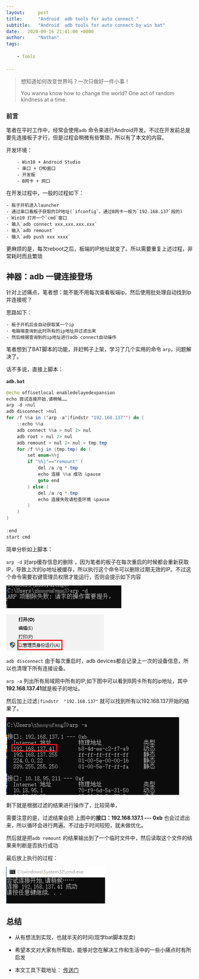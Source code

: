 ```yaml
---
layout:     post
title:      "Android  adb tools for auto connect "
subtitle:   "Android  adb tools for auto connect by win bat"
date:   2020-09-16 21:41:00 +0800
author:     "Nathan"
tags:

    - Tools

---
```


> 想知道如何改变世界吗？一次只做好一件小事！
>
> You wanna know how to change the world? One act of random kindness at a time.
>



### 前言

笔者在平时工作中，经常会使用`adb` 命令来进行Android开发。不过在开发前总是要先连接板子才行，但是过程会稍微有些繁琐，所以有了本文的内容。

开发环境：

		- Win10 + Android Studio
		- 串口 + CMD窗口
		- 开发板 
		- B网卡 + 网口

在开发过程中，一般的过程如下：

	- 板子开机进入launcher
	- 通过串口看板子获取的IP地址(`ifconfig`，通过B网卡一般为`192.168.137`段的) 
	- Win10 打开一个`cmd`窗口
	- 输入`adb connect xxx.xxx.xxx.xxx`
	- 输入`adb remount`
	- 输入`adb push xxx xxxx`

更麻烦的是，每次reboot之后，板端的IP地址就变了。所以需要重复上述过程，非常耗时而且繁琐

## 神器：adb 一键连接登场

针对上述痛点，笔者想：能不能不用每次查看板端ip，然后使用批处理自动找到ip并连接呢？

思路如下：

	- 板子开机后会自动获取某一个ip
	- 电脑端查询到此时所有的ip地址并过滤出来
	- 然后根据查询到的ip地址进行adb connect自动操作

笔者想到了BAT脚本的功能，并赶鸭子上架，学习了几个实用的命令 `arp`，问题解决了。

话不多说，直接上脚本：

**`adb.bat`**

```JAVA
@echo off&setlocal enabledelayedexpansion
echo 尝试连接开始,请稍候……
arp -d >nul
adb disconnect >nul
for /f %%a in ('arp -a^|findstr "192.168.137"') do (
	::echo %%a
	adb connect %%a > nul 2> nul
	adb root > nul 2> nul
	adb remount > nul 2> nul > tmp.tmp
	for /f %%j in (tmp.tmp) do (
		set enum=%%j
		if "%%j"=="remount" (
			del /a /q *.tmp
			echo 连接 %%a 成功 &pause
			goto end
		) else (
			del /a /q *.tmp
			echo 连接失败请检查环境 &pause
		) 
	)
)

:end
start cmd 

```

简单分析如上脚本：

`arp -d` 对arp缓存信息的删除 ，因为笔者的板子在每次重启的时候都会重新获取IP，导致上次的ip地址被缓存，所以执行这个命令可以删除过期无效的IP。不过这个命令需要右键管理员权限才能运行，否则会提示如下内容

![arp-d](/img/adb-tool/arp-d.png)

![admin](/img/adb-tool/admin.png)

`adb disconnect` 由于每次重启时，adb devices都会记录上一次的设备信息，所以也清理下所有连接设备。

`arp -a` 列出所有局域网中所有的IP,如下图中可以看到B网卡所有的ip地址，其中**192.168.137.41**就是板子的地址。

然后加上过滤`|findstr  "192.168.137"` 就可以找到所有以192.168.137开始的结果了。

![arp-a](/img/adb-tool/arp-a.png)

剩下就是根据过滤的结果进行操作了，比较简单，

需要注意的是，过滤结果会把 上图中的**接口：192.168.137.1 --- 0xb** 也会过滤出来，所以循环会进行两遍。不过由于时间较短，就未做优化。

然后就是把`adb remount` 的结果输出到了一个临时文件中，然后读取这个文件的结果来判断是否执行成功


最后放上执行的过程：

![done](/img/adb-tool/done.png)

## 总结

 - 从有想法到实现，也就半天的时间(现学bat脚本现卖)

 - 希望本文对大家有所帮助，能够对您在解决工作和生活中的一些小痛点时有所启发

- 本文工具下载地址： [传送门](https://github.com/Nathan-Feng/Tools)

  